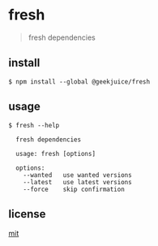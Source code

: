 # fresh

> fresh dependencies

## install

```
$ npm install --global @geekjuice/fresh
```

## usage

```
$ fresh --help

  fresh dependencies

  usage: fresh [options]

  options:
    --wanted   use wanted versions
    --latest   use latest versions
    --force    skip confirmation

```

## license

[mit](license.md)
